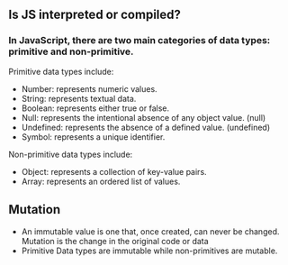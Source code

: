 ## Is JS interpreted or compiled?

### In JavaScript, there are two main categories of data types: primitive and non-primitive.

Primitive data types include:

- Number: represents numeric values.
- String: represents textual data.
- Boolean: represents either true or false.
- Null: represents the intentional absence of any object value. (null)
- Undefined: represents the absence of a defined value. (undefined)
- Symbol: represents a unique identifier.

Non-primitive data types include:

- Object: represents a collection of key-value pairs.
- Array: represents an ordered list of values.

## Mutation

- An immutable value is one that, once created, can never be changed. Mutation is the change in the original code or data
- Primitive Data types are immutable while non-primitives are mutable.